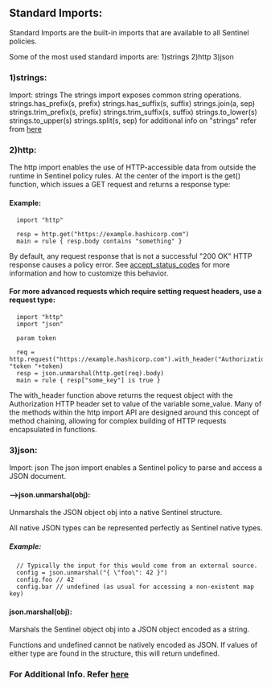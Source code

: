 ## Standard Imports:
Standard Imports are the built-in imports that are available to all Sentinel policies.

Some of the most used standard imports are:
1)strings
2)http
3)json

### 1)strings:
Import: strings
The strings import exposes common string operations.
      strings.has_prefix(s, prefix)
      strings.has_suffix(s, suffix)
      strings.join(a, sep)
      strings.trim_prefix(s, prefix)
      strings.trim_suffix(s, suffix)
      strings.to_lower(s)
      strings.to_upper(s)
      strings.split(s, sep)
for additional info on "strings" refer from [here](https://docs.hashicorp.com/sentinel/imports/strings/)

### 2)http:

The http import enables the use of HTTP-accessible data from outside the runtime in Sentinel policy rules.
At the center of the import is the get() function, which issues a GET request and returns a response type:

#### Example:
      import "http"

      resp = http.get("https://example.hashicorp.com")
      main = rule { resp.body contains "something" }

By default, any request response that is not a successful "200 OK" HTTP response causes a policy error. See [accept_status_codes](https://docs.hashicorp.com/sentinel/imports/http/#client-accept_status_codes-list) for more information and how to customize this behavior.

#### For more advanced requests which require setting request headers, use a request type:
      import "http"
      import "json"

      param token

      req = http.request("https://example.hashicorp.com").with_header("Authorization", "token "+token)
      resp = json.unmarshal(http.get(req).body)
      main = rule { resp["some_key"] is true }

The with_header function above returns the request object with the Authorization HTTP header set to value of the variable some_value. Many of the methods within the http import API are designed around this concept of method chaining, allowing for complex building of HTTP requests encapsulated in functions.

### 3)json:
Import: json
The json import enables a Sentinel policy to parse and access a JSON document.

#### -->json.unmarshal(obj):
Unmarshals the JSON object obj into a native Sentinel structure.

All native JSON types can be represented perfectly as Sentinel native types.

##### Example:
      // Typically the input for this would come from an external source.
      config = json.unmarshal("{ \"foo\": 42 }")
      config.foo // 42
      config.bar // undefined (as usual for accessing a non-existent map key)


#### json.marshal(obj):
Marshals the Sentinel object obj into a JSON object encoded as a string.

Functions and undefined cannot be natively encoded as JSON. If values of either type are found in the structure, this will return undefined.





### For Additional Info. Refer [here](https://docs.hashicorp.com/sentinel/language/)
